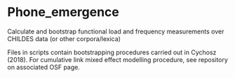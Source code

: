 # Phone_emergence
Calculate and bootstrap functional load and frequency measurements over CHILDES data (or other corpora/lexica)

Files in scripts contain bootstrapping procedures carried out in Cychosz (2018). For cumulative link mixed effect modelling procedure, see repository on associated OSF page. 

